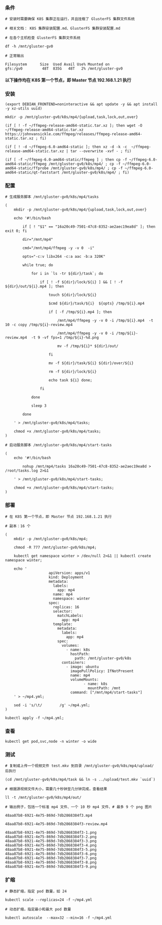  
### 条件

	# 安装时需要确保 K8S 集群正在运行，并且挂载了 GlusterFS 集群文件系统

	# 相关文档： K8S 集群安装配置.md、GlusterFS 集群安装配置.md

	# 在各个主机检查 GlusterFS 集群文件系统

	df -h /mnt/gluster-gv0

	# 正常输出

	Filesystem      Size  Used Avail Use% Mounted on
	gfs:/gv0         48T  835G   48T   2% /mnt/gluster-gv0


#### 以下操作均在 K8S 第一个节点，即 Master 节点 192.168.1.21 执行


### 安装

	(export DEBIAN_FRONTEND=noninteractive && apt update -y && apt install -y xz-utils uuid)

	mkdir -p /mnt/gluster-gv0/k8s/mp4/{upload,task,lock,out,over}

	(if [ ! -f ~/ffmpeg-release-amd64-static.tar.xz ]; then wget -O ~/ffmpeg-release-amd64-static.tar.xz https://johnvansickle.com/ffmpeg/releases/ffmpeg-release-amd64-static.tar.xz ; fi)
	
	(if [ ! -d ~/ffmpeg-6.0-amd64-static ]; then xz -d -k -c  ~/ffmpeg-release-amd64-static.tar.xz | tar --overwrite -xvf - ; fi)

	(if [ -f ~/ffmpeg-6.0-amd64-static/ffmpeg ] ; then cp -f ~/ffmpeg-6.0-amd64-static/ffmpeg /mnt/gluster-gv0/k8s/mp4/ ; cp -f ~/ffmpeg-6.0-amd64-static/ffprobe /mnt/gluster-gv0/k8s/mp4/ ; cp -f ~/ffmpeg-6.0-amd64-static/qt-faststart /mnt/gluster-gv0/k8s/mp4/ ; fi)


### 配置


	# 生成服务脚本 /mnt/gluster-gv0/k8s/mp4/tasks

	(
		mkdir -p /mnt/gluster-gv0/k8s/mp4/{upload,task,lock,out,over}

		echo '#!/bin/bash

			if [ ! "$1" == "16a20c49-7501-47c8-8352-ae2aec19ea8d" ]; then exit 0; fi

			dir="/mnt/mp4"

			cmd="/mnt/mp4/ffmpeg -y -v 0  -i"

			opts="-c:v libx264 -c:a aac -b:a 320K"

			while true; do

				for i in `ls -tr ${dir}/task`; do

					if [ ! -f ${dir}/lock/${i} ] && [ ! -f ${dir}/out/${i}.mp4 ]; then

						touch ${dir}/lock/${i}

						$cmd ${dir}/task/${i}  ${opts} /tmp/${i}.mp4
						
						if [ -f /tmp/${i}.mp4 ]; then 

							/mnt/mp4/ffmpeg -y -v 0 -i /tmp/${i}.mp4  -t 10 -c copy /tmp/${i}-review.mp4

							/mnt/mp4/ffmpeg -y -v 0 -i /tmp/${i}-review.mp4  -t 9 -vf fps=1 /tmp/${i}-%d.png

							mv -f /tmp/${i}* ${dir}/out/

						fi

						mv -f ${dir}/task/${i} ${dir}/over/${i}

						rm -f ${dir}/lock/${i}

						echo task ${i} done;

					fi

				done

				sleep 3

			done

		' > /mnt/gluster-gv0/k8s/mp4/tasks;

		chmod +x /mnt/gluster-gv0/k8s/mp4/tasks; 
	)

	# 启动服务脚本 /mnt/gluster-gv0/k8s/mp4/start-tasks

	(
		echo '#!/bin/bash

			nohup /mnt/mp4/tasks 16a20c49-7501-47c8-8352-ae2aec19ea8d > /root/tasks.log 2>&1

		' > /mnt/gluster-gv0/k8s/mp4/start-tasks; 

		chmod +x /mnt/gluster-gv0/k8s/mp4/start-tasks; 
	)


### 部署

	# 在 K8S 第一个节点，即 Master 节点 192.168.1.21 执行

	# 副本：16 个
	
	(
		mkdir -p /mnt/gluster-gv0/k8s/mp4;

		chmod -R 777 /mnt/gluster-gv0/k8s/mp4;

		kubectl get namespace winter > /dev/null 2>&1 || kubectl create namespace winter;

		echo '
                        apiVersion: apps/v1
                        kind: Deployment
                        metadata:
                          labels:
                            app: mp4
                          name: mp4
                          namespace: winter
                        spec:
                          replicas: 16
                          selector:
                            matchLabels:
                              app: mp4
                          template:
                            metadata:
                              labels:
                                app: mp4
                            spec:
                              volumes:
                                - name: k8s
                                  hostPath:
                                    path: /mnt/gluster-gv0/k8s
                              containers:
                                - image: ubuntu
                                  imagePullPolicy: IfNotPresent
                                  name: mp4
                                  volumeMounts:
                                        - name: k8s
                                          mountPath: /mnt
                                  command: ["/mnt/mp4/start-tasks"]
		' > ~/mp4.yml;

		sed -i 's/\t/        /g' ~/mp4.yml;
	)

	kubectl apply -f ~/mp4.yml;


### 查看

	kubectl get pod,svc,node -n winter -o wide


### 测试

	# 复制或上传一个视频文件 test.mkv 到目录 /mnt/gluster-gv0/k8s/mp4/upload/ 后执行

	(cd /mnt/gluster-gv0/k8s/mp4/task && ln -s ../upload/test.mkv `uuid`)

	# 根据源视频文件大小，需要几十秒钟至几分钟完成，查看结果

	ll -t /mnt/gluster-gv0/k8s/mp4/out/

	# 输出例子，包括一个标准 mp4 文件、一个 10 秒 mp4 文件、# 最多 9 个 png 图片

	48aa87b8-6921-4e75-869d-7db2868384f3.mp4

	48aa87b8-6921-4e75-869d-7db2868384f3-review.mp4

	48aa87b8-6921-4e75-869d-7db2868384f3-1.png
	48aa87b8-6921-4e75-869d-7db2868384f3-2.png
	48aa87b8-6921-4e75-869d-7db2868384f3-3.png
	48aa87b8-6921-4e75-869d-7db2868384f3-4.png
	48aa87b8-6921-4e75-869d-7db2868384f3-5.png
	48aa87b8-6921-4e75-869d-7db2868384f3-6.png
	48aa87b8-6921-4e75-869d-7db2868384f3-7.png
	48aa87b8-6921-4e75-869d-7db2868384f3-8.png
	48aa87b8-6921-4e75-869d-7db2868384f3-9.png


### 扩缩

	# 静态扩缩，指定 pod 数量，如 24

	kubectl scale --replicas=24 -f ~/mp4.yml

	# 动态扩缩，指定最小和最大 pod 数量

	kubectl autoscale  --max=32 --min=16 -f ~/mp4.yml
	


